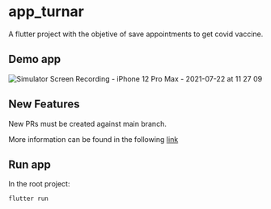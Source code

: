 # app_turnar

A flutter project with the objetive of save appointments to get covid vaccine.

## Demo app

![Simulator Screen Recording - iPhone 12 Pro Max - 2021-07-22 at 11 27 09](https://user-images.githubusercontent.com/30576222/126856145-fdc1db31-6578-4e2c-aafa-3dc37f11f3f8.gif)

## New Features

New PRs must be created against main branch.

More information can be found in the following [link](http://nvie.com/posts/a-successful-git-branching-model/)

## Run app

In the root project: 

```sh
flutter run
```
